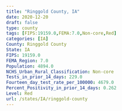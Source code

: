 ```yaml
---
title: "Ringgold County, IA"
date: 2020-12-20
draft: false
type: county
tags: [FIPS:19159.0,FEMA:7.0,Non-core,Red]
categories: [IA]
County: Ringgold County
State: IA
FIPS: 19159.0
FEMA_Region: 7.0
Population: 4894.0
NCHS_Urban_Rural_Classification: Non-core
Tests_in_prior_14_days: 229.0
Fourteen_day_test_rate_per_100000: 4679.0
Percent_Positivity_in_prior_14_days: 0.262
Level: Red
url: /states/IA/ringgold-county
---
```



